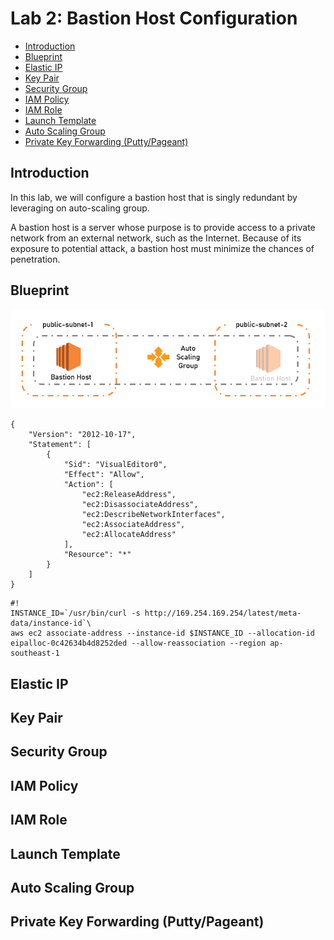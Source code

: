 # Lab 2: Bastion Host Configuration
- <a href=#introduction>Introduction</a>
- <a href=#blueprint>Blueprint</a>
- <a href=#elastic-ip>Elastic IP</a>
- <a href=#key-pair>Key Pair</a>
- <a href=#security-group>Security Group</a>
- <a href=#iam-policy>IAM Policy</a>
- <a href=#iam-role>IAM Role</a>
- <a href=#launch-template>Launch Template</a>
- <a href=#auto-scaling-group>Auto Scaling Group</a>
- <a href=#private-key-forwarding>Private Key Forwarding (Putty/Pageant)</a>


## Introduction

In this lab, we will configure a bastion host that is singly redundant by leveraging on auto-scaling group.

A bastion host is a server whose purpose is to provide access to a private network from an external network, such as the Internet. 
Because of its exposure to potential attack, a bastion host must minimize the chances of penetration.

## Blueprint
<p align=center>
  <img src=https://github.com/ravensp93/aws-three-tier-web/blob/master/Lab%202/blob/lab-2-pic-1.PNG>
</p>

```
{
    "Version": "2012-10-17",
    "Statement": [
        {
            "Sid": "VisualEditor0",
            "Effect": "Allow",
            "Action": [
                "ec2:ReleaseAddress",
                "ec2:DisassociateAddress",
                "ec2:DescribeNetworkInterfaces",
                "ec2:AssociateAddress",
                "ec2:AllocateAddress"
            ],
            "Resource": "*"
        }
    ]
}
```

```
#!
INSTANCE_ID=`/usr/bin/curl -s http://169.254.169.254/latest/meta-data/instance-id`\
aws ec2 associate-address --instance-id $INSTANCE_ID --allocation-id eipalloc-0c42634b4d8252ded --allow-reassociation --region ap-southeast-1
```

## Elastic IP

## Key Pair

## Security Group

## IAM Policy

## IAM Role

## Launch Template

## Auto Scaling Group

## Private Key Forwarding (Putty/Pageant)